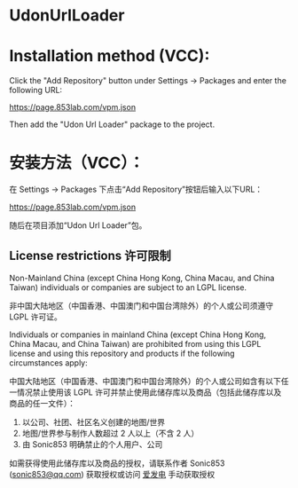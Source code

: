 # UdonUrlLoader

# Installation method (VCC):
Click the "Add Repository" button under Settings → Packages and enter the following URL:

https://page.853lab.com/vpm.json

Then add the "Udon Url Loader" package to the project.

# 安装方法（VCC）：
在 Settings → Packages 下点击“Add Repository”按钮后输入以下URL：

https://page.853lab.com/vpm.json

随后在项目添加“Udon Url Loader”包。

## License restrictions 许可限制
Non-Mainland China (except China Hong Kong, China Macau, and China Taiwan) individuals or companies are subject to an LGPL license.

非中国大陆地区（中国香港、中国澳门和中国台湾除外）的个人或公司须遵守 LGPL 许可证。

Individuals or companies in mainland China (except China Hong Kong, China Macau, and China Taiwan) are prohibited from using this LGPL license and using this repository and products if the following circumstances apply:

中国大陆地区（中国香港、中国澳门和中国台湾除外）的个人或公司如含有以下任一情况禁止使用该 LGPL 许可并禁止使用此储存库以及商品（包括此储存库以及商品的任一文件）：
1. 以公司、社团、社区名义创建的地图/世界
2. 地图/世界参与制作人数超过 2 人以上（不含 2 人）
3. 由 Sonic853 明确禁止的个人用户、公司

如需获得使用此储存库以及商品的授权，请联系作者 Sonic853 (sonic853@qq.com) 获取授权或访问 [爱发电](https://afdian.net/a/Sonic853) 手动获取授权